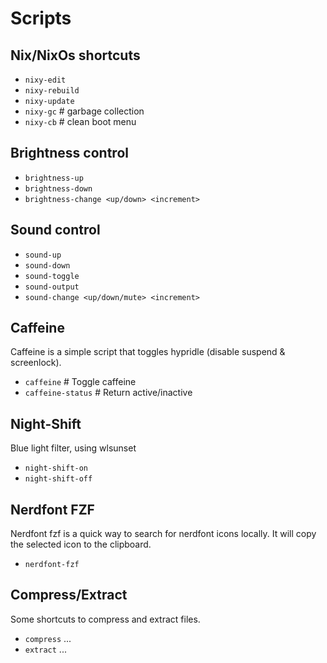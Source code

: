 # Scripts

## Nix/NixOs shortcuts

- `nixy-edit`
- `nixy-rebuild`
- `nixy-update`
- `nixy-gc` # garbage collection
- `nixy-cb` # clean boot menu

## Brightness control

- `brightness-up`
- `brightness-down`
- `brightness-change <up/down> <increment>`

## Sound control

- `sound-up`
- `sound-down`
- `sound-toggle`
- `sound-output`
- `sound-change <up/down/mute> <increment>`

## Caffeine

Caffeine is a simple script that toggles hypridle (disable suspend & screenlock).

- `caffeine` # Toggle caffeine
- `caffeine-status` # Return active/inactive

## Night-Shift

Blue light filter, using wlsunset

- `night-shift-on`
- `night-shift-off`

## Nerdfont FZF

Nerdfont fzf is a quick way to search for nerdfont icons locally.
It will copy the selected icon to the clipboard.

- `nerdfont-fzf`

## Compress/Extract

Some shortcuts to compress and extract files.

- `compress` ...
- `extract` ...
